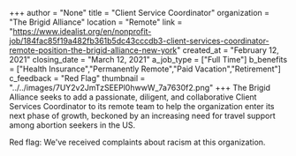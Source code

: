 +++
author = "None"
title = "Client Service Coordinator"
organization = "The Brigid Alliance"
location = "Remote"
link = "https://www.idealist.org/en/nonprofit-job/184fac85f19a482fb361b5dc43cccdb3-client-services-coordinator-remote-position-the-brigid-alliance-new-york"
created_at = "February 12, 2021"
closing_date = "March 12, 2021"
a_job_type = ["Full Time"]
b_benefits = ["Health Insurance","Permanently Remote","Paid Vacation","Retirement"]
c_feedback = "Red Flag"
thumbnail = "../../images/7UY2v2JmTzSEEPl0hwwW_7a7630f2.png"
+++
The Brigid Alliance seeks to add a passionate, diligent, and collaborative Client Services Coordinator to its remote team to help the organization enter its next phase of growth, beckoned by an increasing need for travel support among abortion seekers in the US. 

Red flag: We've received complaints about racism at this organization.